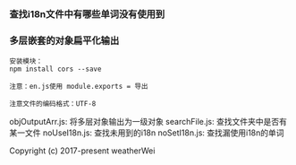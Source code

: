 ### 查找i18n文件中有哪些单词没有使用到
### 多层嵌套的对象扁平化输出

```$xslt
安装模块：
npm install cors --save
```

```$xslt
注意：en.js使用 module.exports = 导出

注意文件的编码格式：UTF-8
```

objOutputArr.js: 将多层对象输出为一级对象
searchFile.js: 查找文件夹中是否有某一文件
noUseI18n.js: 查找未用到的i18n
noSetI18n.js: 查找漏使用i18n的单词

Copyright (c) 2017-present weatherWei
